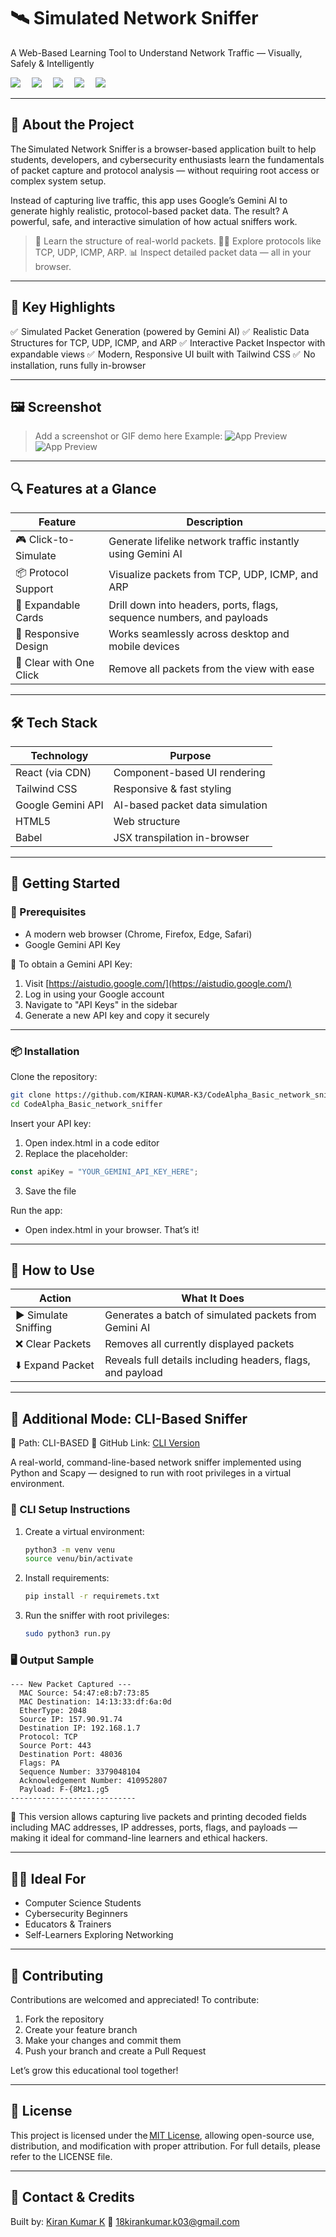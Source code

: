 # 🛰️ Simulated Network Sniffer

A Web-Based Learning Tool to Understand Network Traffic — Visually, Safely & Intelligently

[![](https://img.shields.io/badge/Status-Active-brightgreen)]() 
[![](https://img.shields.io/badge/Made%20With-React%20%2B%20Tailwind-blue)]() 
[![](https://img.shields.io/badge/License-MIT-yellow)](LICENSE) 
[![](https://img.shields.io/github/repo-size/KIRAN-KUMAR-K3/CodeAlpha_Basic_network_sniffer)]() 
[![](https://img.shields.io/github/last-commit/KIRAN-KUMAR-K3/CodeAlpha_Basic_network_sniffer)]()

---

## 📌 About the Project

The Simulated Network Sniffer is a browser-based application built to help students, developers, and cybersecurity enthusiasts learn the fundamentals of packet capture and protocol analysis — without requiring root access or complex system setup.

Instead of capturing live traffic, this app uses Google’s Gemini AI to generate highly realistic, protocol-based packet data. The result? A powerful, safe, and interactive simulation of how actual sniffers work.

> 🧠 Learn the structure of real-world packets.
> 👨‍💻 Explore protocols like TCP, UDP, ICMP, ARP.
> 📊 Inspect detailed packet data — all in your browser.

---

## 🌟 Key Highlights

✅  Simulated Packet Generation (powered by Gemini AI)
✅  Realistic Data Structures for TCP, UDP, ICMP, and ARP
✅  Interactive Packet Inspector with expandable views
✅  Modern, Responsive UI built with Tailwind CSS
✅  No installation, runs fully in-browser

---

## 🖼️ Screenshot

> Add a screenshot or GIF demo here
> Example:
> ![App Preview](img/GUI-1.png)
> ![App Preview](img/GUI-2.png)

---

## 🔍 Features at a Glance

| Feature                 | Description                                                           |
| ----------------------- | --------------------------------------------------------------------- |
| 🎮 Click-to-Simulate    | Generate lifelike network traffic instantly using Gemini AI           |
| 📦 Protocol Support     | Visualize packets from TCP, UDP, ICMP, and ARP                        |
| 🧩 Expandable Cards     | Drill down into headers, ports, flags, sequence numbers, and payloads |
| 📱 Responsive Design    | Works seamlessly across desktop and mobile devices                    |
| 🧹 Clear with One Click | Remove all packets from the view with ease                            |

---

## 🛠️ Tech Stack

| Technology        | Purpose                         |
| ----------------- | ------------------------------- |
| React (via CDN)   | Component-based UI rendering    |
| Tailwind CSS      | Responsive & fast styling       |
| Google Gemini API | AI-based packet data simulation |
| HTML5             | Web structure                   |
| Babel             | JSX transpilation in-browser    |

---

## 🚀 Getting Started

### 📌 Prerequisites

* A modern web browser (Chrome, Firefox, Edge, Safari)
* Google Gemini API Key

🔐 To obtain a Gemini API Key:

1. Visit [https://aistudio.google.com/](https://aistudio.google.com/)
2. Log in using your Google account
3. Navigate to "API Keys" in the sidebar
4. Generate a new API key and copy it securely

---

### 📦 Installation

Clone the repository:

```bash
git clone https://github.com/KIRAN-KUMAR-K3/CodeAlpha_Basic_network_sniffer.git
cd CodeAlpha_Basic_network_sniffer
```

Insert your API key:

1. Open index.html in a code editor
2. Replace the placeholder:

```js
const apiKey = "YOUR_GEMINI_API_KEY_HERE";
```

3. Save the file

Run the app:

* Open index.html in your browser. That’s it!

---

## 🧪 How to Use

| Action               | What It Does                                               |
| -------------------- | ---------------------------------------------------------- |
| ▶️ Simulate Sniffing | Generates a batch of simulated packets from Gemini AI      |
| ❌ Clear Packets      | Removes all currently displayed packets                    |
| ⬇️ Expand Packet     | Reveals full details including headers, flags, and payload |

---

## 📂 Additional Mode: CLI-Based Sniffer

📁 Path: CLI-BASED
🔗 GitHub Link: [CLI Version](https://github.com/KIRAN-KUMAR-K3/CodeAlpha_Basic_network_sniffer/tree/main/CLI-BASED)

A real-world, command-line-based network sniffer implemented using Python and Scapy — designed to run with root privileges in a virtual environment.

### 🔧 CLI Setup Instructions

1. Create a virtual environment:

   ```bash
   python3 -m venv venu
   source venu/bin/activate
   ```

2. Install requirements:

   ```bash
   pip install -r requiremets.txt
   ```

3. Run the sniffer with root privileges:

   ```bash
   sudo python3 run.py
   ```

### 🖥️ Output Sample

```
--- New Packet Captured ---
  MAC Source: 54:47:e8:b7:73:85
  MAC Destination: 14:13:33:df:6a:0d
  EtherType: 2048
  Source IP: 157.90.91.74
  Destination IP: 192.168.1.7
  Protocol: TCP
  Source Port: 443
  Destination Port: 48036
  Flags: PA
  Sequence Number: 3379048104
  Acknowledgement Number: 410952807
  Payload: F-{8Mz1.;g5
----------------------------
```

📌 This version allows capturing live packets and printing decoded fields including MAC addresses, IP addresses, ports, flags, and payloads — making it ideal for command-line learners and ethical hackers.

---

## 👨‍🎓 Ideal For

* Computer Science Students
* Cybersecurity Beginners
* Educators & Trainers
* Self-Learners Exploring Networking

---

## 🤝 Contributing

Contributions are welcomed and appreciated! To contribute:

1. Fork the repository
2. Create your feature branch
3. Make your changes and commit them
4. Push your branch and create a Pull Request

Let’s grow this educational tool together!

---

## 📃 License

This project is licensed under the [MIT License](LICENSE), allowing open-source use, distribution, and modification with proper attribution. For full details, please refer to the LICENSE file.

---

## 🙋 Contact & Credits

Built by: [Kiran Kumar K](https://github.com/KIRAN-KUMAR-K3)
📧 [18kirankumar.k03@gmail.com](mailto:18kirankumar.k03@gmail.com)

